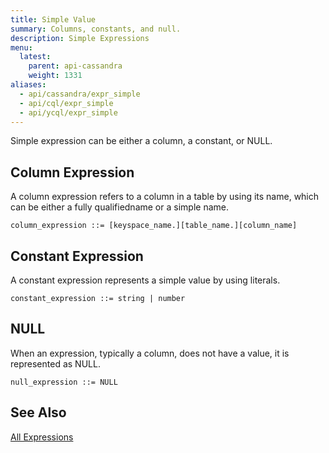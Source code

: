```yaml
---
title: Simple Value
summary: Columns, constants, and null.
description: Simple Expressions
menu:
  latest:
    parent: api-cassandra
    weight: 1331
aliases:
  - api/cassandra/expr_simple
  - api/cql/expr_simple
  - api/ycql/expr_simple
---
```


Simple expression can be either a column, a constant, or NULL.

## Column Expression
A column expression refers to a column in a table by using its name, which can be either a fully qualifiedname or a simple name.  
```
column_expression ::= [keyspace_name.][table_name.][column_name]
```

## Constant Expression

A constant expression represents a simple value by using literals.  
```
constant_expression ::= string | number
```

## NULL

When an expression, typically a column, does not have a value, it is represented as NULL.  
```
null_expression ::= NULL
```

## See Also
[All Expressions](..#expressions)